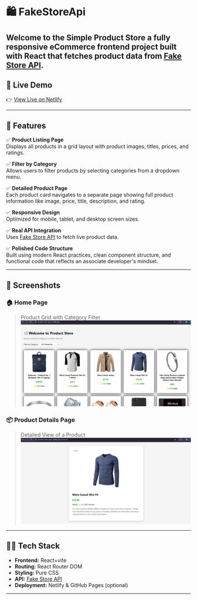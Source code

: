 # 🛍️ FakeStoreApi

Welcome to the **Simple Product Store** a fully responsive eCommerce frontend project built with **React** that fetches product data from [Fake Store API](https://fakestoreapi.com/). 
---

## 🔗 Live Demo

👉 [View Live on Netlify](https://product-store-app-s.netlify.app/)  

---

## 🚀 Features

✅ **Product Listing Page**  
Displays all products in a grid layout with product images, titles, prices, and ratings.

✅ **Filter by Category**  
Allows users to filter products by selecting categories from a dropdown menu.

✅ **Detailed Product Page**  
Each product card navigates to a separate page showing full product information like image, price, title, description, and rating.

✅ **Responsive Design**  
Optimized for mobile, tablet, and desktop screen sizes.

✅ **Real API Integration**  
Uses [Fake Store API](https://fakestoreapi.com/) to fetch live product data.

✅ **Polished Code Structure**  
Built using modern React practices, clean component structure, and functional code that reflects an associate developer's mindset.

---

## 📸 Screenshots

### 🏠 Home Page
> Product Grid with Category Filter  
![Index Page](./store-app/Index%20Page.png)

### 📦 Product Details Page
> Detailed View of a Product  
![Product Page](./store-app/Product%20Page.png)

---

## 🧑‍💻 Tech Stack

- **Frontend:** React+vite
- **Routing:** React Router DOM
- **Styling:** Pure CSS 
- **API:** [Fake Store API](https://fakestoreapi.com/)
- **Deployment:** Netlify & GitHub Pages (optional)

---
